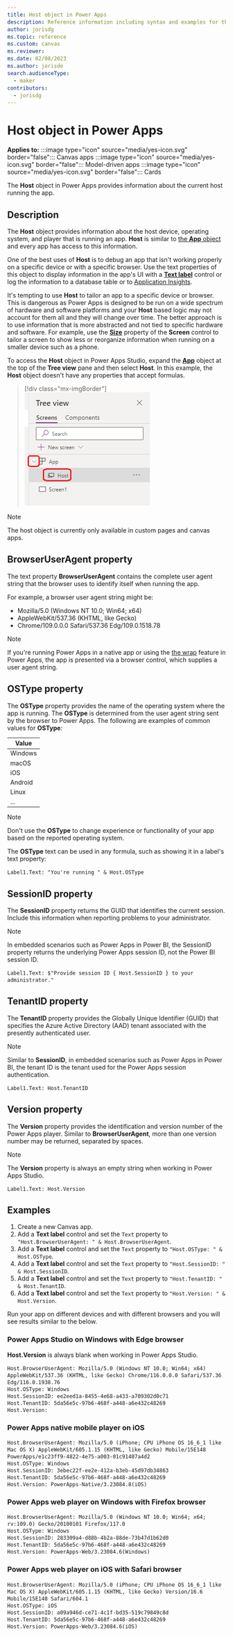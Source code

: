 ```yaml
---
title: Host object in Power Apps
description: Reference information including syntax and examples for the Host object in Power Apps.
author: jorisdg
ms.topic: reference
ms.custom: canvas
ms.reviewer: 
ms.date: 02/08/2023
ms.author: jorisde
search.audienceType: 
  - maker
contributors:
  - jorisdg
---
```

# Host object in Power Apps

**Applies to:** :::image type="icon" source="media/yes-icon.svg" border="false"::: Canvas apps :::image type="icon" source="media/yes-icon.svg" border="false"::: Model-driven apps :::image type="icon" source="media/yes-icon.svg" border="false"::: Cards 

The **Host** object in Power Apps provides information about the current host running the app.

## Description

The **Host** object provides information about the host device, operating system, and player that is running an app.  **Host** is similar to [the **App** object](object-app.md) and every app has access to this information.

One of the best uses of **Host** is to debug an app that isn't working properly on a specific device or with a specific browser.  Use the text properties of this object to display information in the app's UI with a [**Text label**](/power-apps/maker/canvas-apps/controls/control-text-box) control or log the information to a database table or to [Application Insights](/power-platform/admin/overview-integration-application-insights).

It's tempting to use **Host** to tailor an app to a specific device or browser.  This is dangerous as Power Apps is designed to be run on a wide spectrum of hardware and software platforms and your **Host** based logic may not account for them all and they will change over time.  The better approach is to use information that is more abstracted and not tied to specific hardware and software. For example, use the [**Size**](/power-apps/maker/canvas-apps/controls/control-screen#additional-properties) property of the **Screen** control to tailor a screen to show less or reorganize information when running on a smaller device such as a phone.

To access the **Host** object in Power Apps Studio, expand the [**App**](object-app.md) object at the top of the **Tree view** pane and then select **Host**. In this example, the **Host** object doesn't have any properties that accept formulas.

> [!div class="mx-imgBorder"]
> ![The Host object in the Tree view pane.](media/object-host/hostobject.png)

> [!NOTE]
> The host object is currently only available in custom pages and canvas apps.

## BrowserUserAgent property

The text property **BrowserUserAgent** contains the complete user agent string that the browser uses to identify itself when running the app.

For example, a browser user agent string might be:

- Mozilla/5.0 (Windows NT 10.0; Win64; x64) 
- AppleWebKit/537.36 (KHTML, like Gecko) 
- Chrome/109.0.0.0 Safari/537.36 Edg/109.0.1518.78

> [!NOTE]
> If you're running Power Apps in a native app or using the [the wrap](/power-apps/maker/common/wrap/wrap-how-to) feature in Power Apps, the app is presented via a browser control, which supplies a user agent string.

## OSType property

The **OSType** property provides the name of the operating system where the app is running. The **OSType** is determined from the user agent string sent by the browser to Power Apps. The following are examples of common values for **OSType**:

| Value |
| --- |
| Windows |
| macOS |
| iOS |
| Android |
| Linux |
| ... |

> [!NOTE]
> Don't use the **OSType** to change experience or functionality of your app based on the reported operating system.

The **OSType** text can be used in any formula, such as showing it in a label's text property:

```powerapps-dot
Label1.Text: "You're running " & Host.OSType
```

## SessionID property
The **SessionID** property returns the GUID that identifies the current session. Include this information when reporting problems to your administrator.

> [!NOTE]
> In embedded scenarios such as Power Apps in Power BI, the SessionID property returns the underlying Power Apps session ID, not the Power BI session ID.

```powerapps-dot
Label1.Text: $"Provide session ID { Host.SessionID } to your administrator."
```

## TenantID property

The **TenantID** property provides the Globally Unique Identifier (GUID) that specifies the Azure Active Directory (AAD) tenant associated with the presently authenticated user.

> [!NOTE]
> Similar to **SessionID**, in embedded scenarios such as Power Apps in Power BI, the tenant ID is the tenant used for the Power Apps session authentication.

```powerapps-dot
Label1.Text: Host.TenantID
```

## Version property

The **Version** property provides the identification and version number of the Power Apps player.  Similar to **BrowserUserAgent**, more than one version number may be returned, separated by spaces.

> [!NOTE]
> The **Version** property is always an empty string when working in Power Apps Studio.

```powerapps-dot
Label1.Text: Host.Version
```

## Examples

1. Create a new Canvas app.
1. Add a **Text label** control and set the `Text` property to `"Host.BrowserUserAgent: " & Host.BrowserUserAgent`.
1. Add a **Text label** control and set the `Text` property to `"Host.OSType: " & Host.OSType`.
1. Add a **Text label** control and set the `Text` property to `"Host.SessionID: " & Host.SessionID`.
1. Add a **Text label** control and set the `Text` property to `"Host.TenantID: " & Host.TenantID`.
1. Add a **Text label** control and set the `Text` property to `"Host.Version: " & Host.Version`.

Run your app on different devices and with different browsers and you will see results similar to the below.

### Power Apps Studio on Windows with Edge browser

**Host.Version** is always blank when working in Power Apps Studio.

```
Host.BrowserUserAgent: Mozilla/5.0 (Windows NT 10.0; Win64; x64) AppleWebKit/537.36 (KHTML, like Gecko) Chrome/116.0.0.0 Safari/537.36 Edg/116.0.1938.76
Host.OSType: Windows
Host.SessionID: ee2eed1a-8455-4e68-a433-a709302d0c71
Host.TenantID: 5da56e5c-97b6-468f-a448-a6e432c48269
Host.Version: 
```

### Power Apps native mobile player on iOS

```
Host.BrowserUserAgent: Mozilla/5.0 (iPhone; CPU iPhone OS 16_6_1 like Mac OS X) AppleWebKit/605.1.15 (KHTML, like Gecko) Mobile/15E148 PowerApps/e1c23ff9-4822-4e75-a003-01c91407a4d2
Host.OSType: Windows
Host.SessionID: 3ebec22f-ee2e-412a-b3eb-45d97db34863
Host.TenantID: 5da56e5c-97b6-468f-a448-a6e432c48269
Host.Version: PowerApps-Native/3.23084.8(iOS)
```

### Power Apps web player on Windows with Firefox browser

```
Host.BrowserUserAgent: Mozilla/5.0 (Windows NT 10.0; Win64; x64; rv:109.0) Gecko/20100101 Firefox/117.0
Host.OSType: Windows
Host.SessionID: 283309a4-d88b-4b2a-88de-73b47d1b62d0
Host.TenantID: 5da56e5c-97b6-468f-a448-a6e432c48269
Host.Version: PowerApps-Web/3.23084.6(Windows)
```

### Power Apps web player on iOS with Safari browser

```
Host.BrowserUserAgent: Mozilla/5.0 (iPhone; CPU iPhone OS 16_6_1 like Mac OS X) AppleWebKit/605.1.15 (KHTML, like Gecko) Version/16.6 Mobile/15E148 Safari/604.1
Host.OSType: iOS
Host.SessionID: a09a946d-ce71-4c1f-bd35-519c79849c8d
Host.TenantID: 5da56e5c-97b6-468f-a448-a6e432c48269
Host.Version: PowerApps-Web/3.23084.6(iOS)
```
